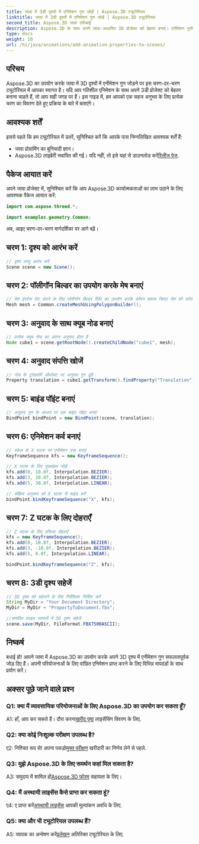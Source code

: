 ```yaml
---
title: जावा में 3डी दृश्यों में एनिमेशन गुण जोड़ें | Aspose.3D ट्यूटोरियल
linktitle: जावा में 3डी दृश्यों में एनिमेशन गुण जोड़ें | Aspose.3D ट्यूटोरियल
second_title: Aspose.3D जावा एपीआई
description: Aspose.3D के साथ अपने जावा-आधारित 3D प्रोजेक्ट को बेहतर बनाएं। एनीमेशन गुणों को सहजता से जोड़ने के लिए हमारे ट्यूटोरियल का अनुसरण करें।
type: docs
weight: 10
url: /hi/java/animations/add-animation-properties-to-scenes/
---
```

## परिचय

Aspose.3D का उपयोग करके जावा में 3D दृश्यों में एनीमेशन गुण जोड़ने पर इस चरण-दर-चरण ट्यूटोरियल में आपका स्वागत है। यदि आप गतिशील एनिमेशन के साथ अपने 3डी प्रोजेक्ट को बेहतर बनाना चाहते हैं, तो आप सही जगह पर हैं। इस गाइड में, हम आपको एक सहज अनुभव के लिए प्रत्येक चरण का विवरण देते हुए प्रक्रिया के बारे में बताएंगे।

## आवश्यक शर्तें

इससे पहले कि हम ट्यूटोरियल में उतरें, सुनिश्चित करें कि आपके पास निम्नलिखित आवश्यक शर्तें हैं:

- जावा प्रोग्रामिंग का बुनियादी ज्ञान।
-  Aspose.3D लाइब्रेरी स्थापित की गई। यदि नहीं, तो इसे यहां से डाउनलोड करें[रिलीज पेज](https://releases.aspose.com/3d/java/).

## पैकेज आयात करें

अपने जावा प्रोजेक्ट में, सुनिश्चित करें कि आप Aspose.3D कार्यात्मकताओं का लाभ उठाने के लिए आवश्यक पैकेज आयात करें:

```java
import com.aspose.threed.*;

import examples.geometry.Common;
```

अब, आइए चरण-दर-चरण मार्गदर्शिका पर आगे बढ़ें।

## चरण 1: दृश्य को आरंभ करें

```java
// दृश्य वस्तु आरंभ करें
Scene scene = new Scene();
```

## चरण 2: पॉलीगॉन बिल्डर का उपयोग करके मेष बनाएं

```java
// मेश इंस्टेंस सेट करने के लिए पॉलीगॉन बिल्डर विधि का उपयोग करके कॉमन क्लास क्रिएट मेश को कॉल करें
Mesh mesh = Common.createMeshUsingPolygonBuilder();
```

## चरण 3: अनुवाद के साथ क्यूब नोड बनाएं

```java
// प्रत्येक क्यूब नोड का अपना अनुवाद होता है
Node cube1 = scene.getRootNode().createChildNode("cube1", mesh);
```

## चरण 4: अनुवाद संपत्ति खोजें

```java
// नोड के ट्रांसफ़ॉर्म ऑब्जेक्ट पर अनुवाद गुण ढूंढें
Property translation = cube1.getTransform().findProperty("Translation");
```

## चरण 5: बाइंड पॉइंट बनाएं

```java
// अनुवाद गुण के आधार पर एक बाइंड पॉइंट बनाएं
BindPoint bindPoint = new BindPoint(scene, translation);
```

## चरण 6: एनिमेशन कर्व बनाएं

```java
// स्केल के X घटक पर एनीमेशन वक्र बनाएं
KeyframeSequence kfs = new KeyframeSequence();

// X घटक के लिए मुख्यफ़्रेम जोड़ें
kfs.add(0, 10.0f, Interpolation.BEZIER);
kfs.add(3, 20.0f, Interpolation.BEZIER);
kfs.add(5, 30.0f, Interpolation.LINEAR);

// कीफ़्रेम अनुक्रम को X घटक से बाइंड करें
bindPoint.bindKeyframeSequence("X", kfs);
```

## चरण 7: Z घटक के लिए दोहराएँ

```java
// Z घटक के लिए प्रक्रिया दोहराएँ
kfs = new KeyframeSequence();
kfs.add(0, 10.0f, Interpolation.BEZIER);
kfs.add(3, -10.0f, Interpolation.BEZIER);
kfs.add(5, 0.0f, Interpolation.LINEAR);

bindPoint.bindKeyframeSequence("Z", kfs);
```

## चरण 8: 3डी दृश्य सहेजें

```java
// 3D दृश्य को सहेजने के लिए निर्देशिका निर्दिष्ट करें
String MyDir = "Your Document Directory";
MyDir = MyDir + "PropertyToDocument.fbx";

//समर्थित फ़ाइल स्वरूपों में 3D दृश्य सहेजें
scene.save(MyDir, FileFormat.FBX7500ASCII);
```

## निष्कर्ष

बधाई हो! आपने जावा में Aspose.3D का उपयोग करके अपने 3D दृश्य में एनीमेशन गुण सफलतापूर्वक जोड़ दिए हैं। अपनी परियोजनाओं के लिए वांछित एनिमेशन प्राप्त करने के लिए विभिन्न मापदंडों के साथ प्रयोग करें।

## अक्सर पूछे जाने वाले प्रश्न

### Q1: क्या मैं व्यावसायिक परियोजनाओं के लिए Aspose.3D का उपयोग कर सकता हूँ?

 A1: हाँ, आप कर सकते हैं। दौरा करना[खरीद पृष्ठ](https://purchase.aspose.com/buy) लाइसेंसिंग विवरण के लिए.

### Q2: क्या कोई निःशुल्क परीक्षण उपलब्ध है?

 ए2: निश्चित रूप से! अपना पकड़ो[मुफ्त परीक्षण](https://releases.aspose.com/) खरीदारी का निर्णय लेने से पहले.

### Q3: मुझे Aspose.3D के लिए समर्थन कहां मिल सकता है?

 A3: समुदाय में शामिल हों[Aspose.3D फोरम](https://forum.aspose.com/c/3d/18) सहायता के लिए।

### Q4: मैं अस्थायी लाइसेंस कैसे प्राप्त कर सकता हूं?

 ए4: ए प्राप्त करें[अस्थायी लाइसेंस](https://purchase.aspose.com/temporary-license/) आपकी मूल्यांकन अवधि के लिए.

### Q5: क्या और भी ट्यूटोरियल उपलब्ध हैं?

 A5: व्यापक का अन्वेषण करें[प्रलेखन](https://reference.aspose.com/3d/java/) अतिरिक्त ट्यूटोरियल के लिए.